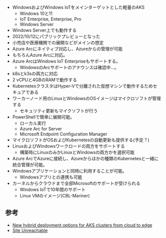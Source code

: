 - WindowsおよびWindows IoTをメインターゲットとした軽量のAKS
	- Windows 10と11
	- IoT Enterprise, Enterprise, Pro
	- Windows Server
- Windows Server上でも動作する
- 2022/10/12にパブリックプレビューとなった
- 小売店や医療機関での展開などがメインの想定
- Azure Arcにネイティブ対応し、Azureからの管理が可能
- もちろんAzure Arcに対応。
- Azure ArcはWindows IoT Enterpriseもサポートする。
	- WindowsのArcサポートのアナウンスは確認中…。
- k8sとk3sの両方に対応
- 2 vCPUと4GBのRAMで動作する
- KubernetesクラスタはHyper-Vで分離された仮想マシンで動作するためセキュアである
- ワーカーノード用のLinuxとWindowsのOSイメージはマイクロソフトが管理する
	- セキュリティ更新もマイクソフトが行う
- PowerShellで簡単に展開可能。
	- ローカル実行
	- Azure Arc for Server
	- Microsoft Endpoint Configuration Manager
- マイクロソフトがOSおよびKubernetesの自動更新も提供する(予定？)
- LinuxおよびWindowsワークロードの両方をサポートする
	- 構築時にLinuxのみかLinuxとWindowsの両方かを選択可能
- Azure ArcでAzureに接続し、Azureからほかの種類のKubernetesと一緒に統合管理が可能。
- Windowsアプリケーションと同時に利用することが可能。
	- Windowsアプリとの連携も可能
- カーネルからクラウドまで全部Microsoftのサポートが受けられる
	- Windows IoTで10年間のサポート
	- Linux VMのイメージ(CBL-Mariner)


## 参考
- [New hybrid deployment options for AKS clusters from cloud to edge](https://techcommunity.microsoft.com/t5/azure-arc-blog/new-hybrid-deployment-options-for-aks-clusters-from-cloud-to/ba-p/3645410)
- [Site Unreachable](https://techcommunity.microsoft.com/t5/internet-of-things-blog/taking-azure-arc-and-kubernetes-to-the-edge/ba-p/3650599)